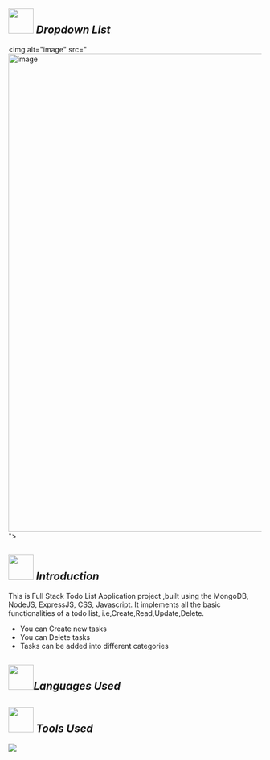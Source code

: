 ## <img src="https://encrypted-tbn0.gstatic.com/images?q=tbn:ANd9GcT5LfIIJAYjUO0Tw4dSI78YpZEpi7hNims5DQ&usqp=CAU " height="50" width="50"> *Dropdown List* 


<img  alt="image" src="<img width="949" alt="image" src="https://user-images.githubusercontent.com/52633654/202897145-c12ef2a4-cf19-43e7-9bbd-8bede01dee74.png">
">

## <img src="https://www.pngitem.com/pimgs/m/164-1644036_business-icons-vol-introduction-icon-hd-png-download.png" height="50" width="50"> *Introduction*
This is Full Stack Todo List Application project ,built using the MongoDB, NodeJS, ExpressJS, CSS, Javascript. It implements all the basic functionalities of a todo list, i.e,Create,Read,Update,Delete.

<ul>
 <li>You can Create new tasks</li>
 <li>You can Delete tasks</li>
 <li>Tasks can be added into different categories</li>
</ul>

## <img src="https://encrypted-tbn0.gstatic.com/images?q=tbn:ANd9GcRq5g17v0fgUueSLLnMHG0_E3twOYt1Y1U8-g&usqp=CAU" height="50" width="50">*Languages Used*

## <img src="https://encrypted-tbn0.gstatic.com/images?q=tbn:ANd9GcT4__Lyi4lFZc-uEuIPnfHSydH0gbwcakKD_A&usqp=CAU" height="50" width="50"> *Tools Used*
<img src="https://encrypted-tbn0.gstatic.com/images?q=tbn:ANd9GcRuk5Ol6GiJmqH-eV-PP49qY8BTBGjxHFjPPOeTTRH8IquI5kASz-n2I4_ekKGbbjn-63Y&usqp=CAU">

